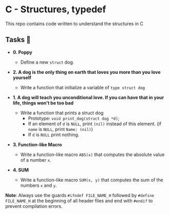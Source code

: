 # C - Structures, typedef

This repo contains code written to understand the structures in C

## Tasks :page_with_curl:

* **0. Poppy**
  * Define a new `struct` dog.

* **2. A dog is the only thing on earth that loves you more than you love yourself**
  * Write a function that initialize a variable of `type struct dog`

* **1. A dog will teach you unconditional love. If you can have that in your life, things won't be too bad**
  * Write a function that prints a struct dog
    * Prototype: `void print_dog(struct dog *d)`;
    * If an element of `d` is `NULL`, print `(nil)` instead of this element. (if `name` is `NULL`, print `Name: (nil)`)
    * If `d` is `NULL` print nothing.
 
* **3. Function-like Macro**
  * Write a function-like macro `ABS(x)` that computes the absolute value of a number `x`.

* **4. SUM**
  * Write a function-like macro `SUM(x, y)` that computes the sum of the numbers `x` and `y`.

**Note**:
Always use the guards `#ifndef FILE_NAME_H` followed by `#define FILE_NAME_H` at the beginning of all header files and end with `#endif` to prevent compilation errors.


